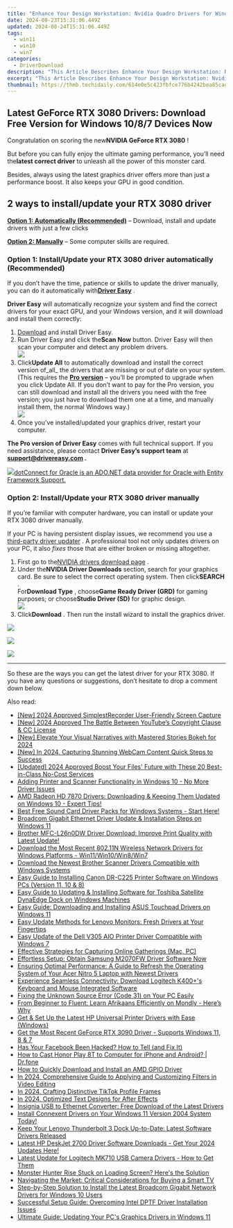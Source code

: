 ```yaml
---
title: "Enhance Your Design Workstation: Nvidia Quadro Drivers for Windows 10 - Free Download Guide"
date: 2024-08-23T15:31:06.449Z
updated: 2024-08-24T15:31:06.449Z
tags:
  - win11
  - win10
  - win7
categories:
  - DriverDownload
description: "This Article Describes Enhance Your Design Workstation: Nvidia Quadro Drivers for Windows 10 - Free Download Guide"
excerpt: "This Article Describes Enhance Your Design Workstation: Nvidia Quadro Drivers for Windows 10 - Free Download Guide"
thumbnail: https://thmb.techidaily.com/614e0e5c423fbfce776b4242bea85cadda084bd0ef851e6cf9024dcc8525ee26.jpg
---
```


## Latest GeForce RTX 3080 Drivers: Download Free Version for Windows 10/8/7 Devices Now

Congratulation on scoring the new**NVIDIA GeForce RTX 3080** !

 But before you can fully enjoy the ultimate gaming performance, you’ll need the**latest correct driver** to unleash all the power of this monster card.

 Besides, always using the latest graphics driver offers more than just a performance boost. It also keeps your GPU in good condition.

## 2 ways to install/update your RTX 3080 driver

**[Option 1: Automatically (Recommended)](https://www.drivereasy.com/knowledge/geforce-rtx-3080-driver-latest-download-for-windows-10-8-7/#option1)**  – Download, install and update drivers with just a few clicks

**[Option 2: Manually](https://tools.techidaily.com/drivereasy/download/)**  – Some computer skills are required.

### Option 1: Install/Update your RTX 3080 driver automatically (Recommended)

 If you don’t have the time, patience or skills to update the driver manually, you can do it automatically with[**Driver Easy**](https://tools.techidaily.com/drivereasy/download/) .

**Driver Easy** will automatically recognize your system and find the correct drivers for your exact GPU, and your Windows version, and it will download and install them correctly:

1. [Download](https://tools.techidaily.com/drivereasy/download/) and install Driver Easy.
2. Run Driver Easy and click the**Scan Now** button. Driver Easy will then scan your computer and detect any problem drivers.  
![](https://images.drivereasy.com/wp-content/uploads/2020/08/Scan-now.jpg)
3. Click**Update All** to automatically download and install the correct version of_all_ the drivers that are missing or out of date on your system.  
 (This requires the **[Pro version](https://tools.techidaily.com/drivereasy/download/)**  – you’ll be prompted to upgrade when you click Update All. If you don’t want to pay for the Pro version, you can still download and install all the drivers you need with the free version; you just have to download them one at a time, and manually install them, the normal Windows way.)  
![](https://images.drivereasy.com/wp-content/uploads/2020/09/de-update-all-rtx-3080.jpg)
4. Once you’ve installed/updated your graphics driver, restart your computer.

**The Pro version of Driver Easy** comes with full technical support. If you need assistance, please contact **Driver Easy’s support team** at **[support@drivereasy.com](https://tools.techidaily.com/drivereasy/download/) .**

<!-- affiliate ads begin -->
<a href="https://checkout.devart.com/order/checkout.php?PRODS=5023555&QTY=1&AFFILIATE=108875&CART=1"><img src="https://secure.avangate.com/images/merchant/45b430710ad04765a6afd58d9d9fafca/products/dotConnect_O.png" border="0">dotConnect for Oracle is an ADO.NET data provider for Oracle with Entity Framework Support.</a>
<!-- affiliate ads end -->
### Option 2: Install/Update your RTX 3080 driver manually

 If you’re familiar with computer hardware, you can install or update your RTX 3080 driver manually.

 If your PC is having persistent display issues, we recommend you use a [third-party driver updater](https://tools.techidaily.com/drivereasy/download/) . A professional tool not only updates drivers on your PC, it also _fixes_  those that are either broken or missing altogether.

1. First go to the[NVIDIA drivers download page](https://tools.techidaily.com/drivereasy/download/) .
2. Under the**NVIDIA Driver Downloads** section, search for your graphics card. Be sure to select the correct operating system. Then click**SEARCH** .  
 For**Download Type** , choose**Game Ready Driver (GRD)** for gaming purposes; or choose**Studio Driver (SD)** for graphic design.  
![](https://images.drivereasy.com/wp-content/uploads/2020/09/nvidia-3080-driver-official-dl.jpg)
3. Click**Download** . Then run the install wizard to install the graphics driver.  
<!-- affiliate ads begin -->
<a href="https://shop.mondly.com/affiliate.php?ACCOUNT=ATISTUDI&AFFILIATE=108875&PATH=https%3A%2F%2Fwww.mondly.com%3FAFFILIATE%3D108875%26RESOURCE%3D%2BEducational%2B300x600%2B"><img src="https://secure.avangate.com/images/merchant/69c418c33ec2e1a4267fa9bb77fa1428/educational-300x600.gif" border="0"></a>
<!-- affiliate ads end -->
![](https://images.drivereasy.com/wp-content/uploads/2020/09/3080-driver-dl.jpg)

<!-- affiliate ads begin -->
<a href="https://estore.winxdvd.com/order/checkout.php?PRODS=1412049&QTY=1&AFFILIATE=108875&CART=1"><img src="https://www.winxdvd.com/affiliate/new-banner/pt-200x200.jpg" border="0"></a>
<!-- affiliate ads end -->
---

 So these are the ways you can get the latest driver for your RTX 3080\. If you have any questions or suggestions, don’t hesitate to drop a comment down below.

<ins class="adsbygoogle"
     style="display:block"
     data-ad-format="autorelaxed"
     data-ad-client="ca-pub-7571918770474297"
     data-ad-slot="1223367746"></ins>



<ins class="adsbygoogle"
     style="display:block"
     data-ad-client="ca-pub-7571918770474297"
     data-ad-slot="8358498916"
     data-ad-format="auto"
     data-full-width-responsive="true"></ins>

<span class="atpl-alsoreadstyle">Also read:</span>
<div><ul>
<li><a href="https://screen-sharing-recording.techidaily.com/new-2024-approved-simplestrecorder-user-friendly-screen-capture/"><u>[New] 2024 Approved  SimplestRecorder  User-Friendly Screen Capture</u></a></li>
<li><a href="https://youtube-webster.techidaily.com/024-approved-the-battle-between-youtubes-copyright-clause-and-cc-license/"><u>[New] 2024 Approved  The Battle Between YouTube’s Copyright Clause & CC License</u></a></li>
<li><a href="https://instagram-videos.techidaily.com/new-elevate-your-visual-narratives-with-mastered-stories-bokeh-for-2024/"><u>[New] Elevate Your Visual Narratives with Mastered Stories Bokeh for 2024</u></a></li>
<li><a href="https://video-screen-grab.techidaily.com/new-in-2024-capturing-stunning-webcam-content-quick-steps-to-success/"><u>[New] In 2024, Capturing Stunning WebCam Content  Quick Steps to Success</u></a></li>
<li><a href="https://fox-blue.techidaily.com/updated-2024-approved-boost-your-files-future-with-these-20-best-in-class-no-cost-services/"><u>[Updated] 2024 Approved  Boost Your Files' Future with These 20 Best-in-Class No-Cost Services</u></a></li>
<li><a href="https://win-dash.techidaily.com/adding-printer-and-scanner-functionality-in-windows-10-no-more-driver-issues/"><u>Adding Printer and Scanner Functionality in Windows 10 - No More Driver Issues</u></a></li>
<li><a href="https://win-dash.techidaily.com/amd-radeon-hd-7870-drivers-downloading-and-keeping-them-updated-on-windows-10-expert-tips/"><u>AMD Radeon HD 7870 Drivers: Downloading & Keeping Them Updated on Windows 10 - Expert Tips!</u></a></li>
<li><a href="https://win-dash.techidaily.com/best-free-sound-card-driver-packs-for-windows-systems-start-here/"><u>Best Free Sound Card Driver Packs for Windows Systems - Start Here!</u></a></li>
<li><a href="https://win-dash.techidaily.com/broadcom-gigabit-ethernet-driver-update-and-installation-steps-on-windows-11/"><u>Broadcom Gigabit Ethernet Driver Update & Installation Steps on Windows 11</u></a></li>
<li><a href="https://win-dash.techidaily.com/brother-mfc-l26n0dw-driver-download-improve-print-quality-with-latest-update/"><u>Brother MFC-L26n0DW Driver Download: Improve Print Quality with Latest Update!</u></a></li>
<li><a href="https://win-dash.techidaily.com/download-the-most-recent-80211n-wireless-network-drivers-for-windows-platforms-win11win10win8win7/"><u>Download the Most Recent 802.11N Wireless Network Drivers for Windows Platforms - Win11/Win10/Win8/Win7</u></a></li>
<li><a href="https://win-dash.techidaily.com/download-the-newest-brother-scanner-drivers-compatible-with-windows-systems/"><u>Download the Newest Brother Scanner Drivers Compatible with Windows Systems</u></a></li>
<li><a href="https://win-dash.techidaily.com/easy-guide-to-installing-canon-dr-c225-printer-software-on-windows-pcs-version-11-10-and-8/"><u>Easy Guide to Installing Canon DR-C225 Printer Software on Windows PCs (Version 11, 10 & 8)</u></a></li>
<li><a href="https://win-dash.techidaily.com/easy-guide-to-updating-and-installing-software-for-toshiba-satellite-dynaedge-dock-on-windows-machines/"><u>Easy Guide to Updating & Installing Software for Toshiba Satellite DynaEdge Dock on Windows Machines</u></a></li>
<li><a href="https://win-dash.techidaily.com/easy-guide-downloading-and-installing-asus-touchpad-drivers-on-windows-11/"><u>Easy Guide: Downloading and Installing ASUS Touchpad Drivers on Windows 11</u></a></li>
<li><a href="https://win-dash.techidaily.com/1722978831783-easy-update-methods-for-lenovo-monitors-fresh-drivers-at-your-fingertips/"><u>Easy Update Methods for Lenovo Monitors: Fresh Drivers at Your Fingertips</u></a></li>
<li><a href="https://win-dash.techidaily.com/easy-update-of-the-dell-v305-aio-printer-driver-compatible-with-windows-7/"><u>Easy Update of the Dell V305 AIO Printer Driver Compatible with Windows 7</u></a></li>
<li><a href="https://video-screen-grab.techidaily.com/effective-strategies-for-capturing-online-gatherings-mac-pc/"><u>Effective Strategies for Capturing Online Gatherings (Mac, PC)</u></a></li>
<li><a href="https://win-dash.techidaily.com/1722975855148-effortless-setup-obtain-samsung-m2070fw-driver-software-now/"><u>Effortless Setup: Obtain Samsung M2070FW Driver Software Now</u></a></li>
<li><a href="https://win-dash.techidaily.com/ensuring-optimal-performance-a-guide-to-refresh-the-operating-system-of-your-acer-nitro-5-laptop-with-newest-drivers/"><u>Ensuring Optimal Performance: A Guide to Refresh the Operating System of Your Acer Nitro 5 Laptop with Newest Drivers</u></a></li>
<li><a href="https://win-dash.techidaily.com/experience-seamless-connectivity-download-logitech-k400pluss-keyboard-and-mouse-integrated-software/"><u>Experience Seamless Connectivity: Download Logitech K400+'s Keyboard and Mouse Integrated Software</u></a></li>
<li><a href="https://win-dash.techidaily.com/fixing-the-unknown-source-error-code-31-on-your-pc-easily/"><u>Fixing the Unknown Source Error (Code 31) on Your PC Easily</u></a></li>
<li><a href="https://mondly-stories.techidaily.com/from-beginner-to-fluent-learn-afrikaans-efficiently-on-mondly-heres-why/"><u>From Beginner to Fluent: Learn Afrikaans Efficiently on Mondly - Here’s Why</u></a></li>
<li><a href="https://win-dash.techidaily.com/get-and-set-up-the-latest-hp-universal-printer-drivers-with-ease-windows/"><u>Get & Set Up the Latest HP Universal Printer Drivers with Ease (Windows)</u></a></li>
<li><a href="https://win-dash.techidaily.com/get-the-most-recent-geforce-rtx-3090-driver-supports-windows-11-8-and-7/"><u>Get the Most Recent GeForce RTX 3090 Driver - Supports Windows 11, 8 & 7</u></a></li>
<li><a href="https://facebook.techidaily.com/has-your-facebook-been-hacked-how-to-tell-and-fix-it/"><u>Has Your Facebook Been Hacked? How to Tell (and Fix It)</u></a></li>
<li><a href="https://screen-mirror.techidaily.com/how-to-cast-honor-play-8t-to-computer-for-iphone-and-android-drfone-by-drfone-android/"><u>How to Cast Honor Play 8T to Computer for iPhone and Android? | Dr.fone</u></a></li>
<li><a href="https://win-dash.techidaily.com/how-to-quickly-download-and-install-an-amd-gpio-driver/"><u>How to Quickly Download and Install an AMD GPIO Driver</u></a></li>
<li><a href="https://extra-information.techidaily.com/in-2024-comprehensive-guide-to-applying-and-customizing-filters-in-video-editing/"><u>In 2024, Comprehensive Guide to Applying and Customizing Filters in Video Editing</u></a></li>
<li><a href="https://tiktok-video-recordings.techidaily.com/in-2024-crafting-distinctive-tiktok-profile-frames/"><u>In 2024, Crafting Distinctive TikTok Profile Frames</u></a></li>
<li><a href="https://extra-approaches.techidaily.com/in-2024-optimized-text-designs-for-after-effects/"><u>In 2024, Optimized Text Designs for After Effects</u></a></li>
<li><a href="https://win-dash.techidaily.com/insignia-usb-to-ethernet-converter-free-download-of-the-latest-drivers/"><u>Insignia USB to Ethernet Converter: Free Download of the Latest Drivers</u></a></li>
<li><a href="https://win-dash.techidaily.com/install-connexent-drivers-on-your-windows-11-version-2004-system-today/"><u>Install Connexent Drivers on Your Windows 11 Version 2004 System Today!</u></a></li>
<li><a href="https://win-dash.techidaily.com/keep-your-lenovo-thunderbolt-3-dock-up-to-date-latest-software-drivers-released/"><u>Keep Your Lenovo Thunderbolt 3 Dock Up-to-Date: Latest Software Drivers Released</u></a></li>
<li><a href="https://win-dash.techidaily.com/latest-hp-deskjet-2700-driver-software-downloads-get-your-2024-updates-here/"><u>Latest HP DeskJet 2700 Driver Software Downloads - Get Your 2024 Updates Here!</u></a></li>
<li><a href="https://win-dash.techidaily.com/latest-update-for-logitech-mk710-usb-camera-drivers-how-to-get-them/"><u>Latest Update for Logitech MK710 USB Camera Drivers - How to Get Them</u></a></li>
<li><a href="https://program-issues.techidaily.com/1722987923938-monster-hunter-rise-stuck-on-loading-screen-heres-the-solution/"><u>Monster Hunter Rise Stuck on Loading Screen? Here's the Solution</u></a></li>
<li><a href="https://tech-recovery.techidaily.com/navigating-the-market-critical-considerations-for-buying-a-smart-tv/"><u>Navigating the Market: Critical Considerations for Buying a Smart TV</u></a></li>
<li><a href="https://win-dash.techidaily.com/step-by-step-solution-to-install-the-latest-broadcom-gigabit-network-drivers-for-windows-10-users/"><u>Step-by-Step Solution to Install the Latest Broadcom Gigabit Network Drivers for Windows 10 Users</u></a></li>
<li><a href="https://win-dash.techidaily.com/successful-setup-guide-overcoming-intel-dptf-driver-installation-issues/"><u>Successful Setup Guide: Overcoming Intel DPTF Driver Installation Issues</u></a></li>
<li><a href="https://win-dash.techidaily.com/ultimate-guide-updating-your-pcs-graphics-drivers-in-windows-11/"><u>Ultimate Guide: Updating Your PC's Graphics Drivers in Windows 11</u></a></li>
</ul></div>
